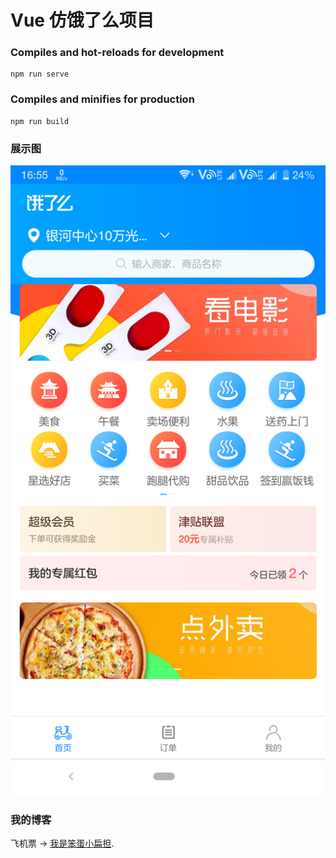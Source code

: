 # Vue 仿饿了么项目

### Compiles and hot-reloads for development
```
npm run serve
```

### Compiles and minifies for production
```
npm run build
```

### 展示图
![home](https://github.com/BianTan/Eleme/blob/master/img/Home1.png "首页图 (目前)")

### 我的博客
飞机票 -> [我是笨蛋小扁担](https://biantan.org).
